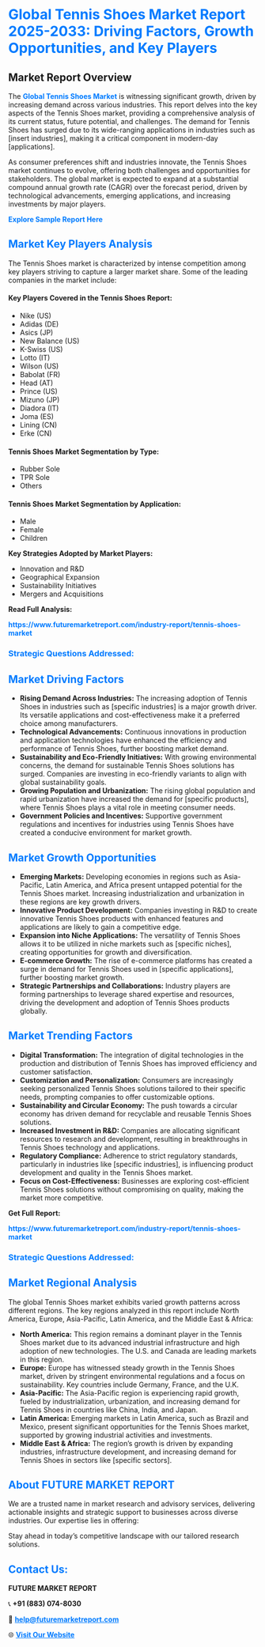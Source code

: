 <h1 style="color: #007BFF;">Global Tennis Shoes Market Report 2025-2033: Driving Factors, Growth Opportunities, and Key Players</h1>

<section id="overview">
<h2>Market Report Overview</h2>
<p>The <a href="https://www.futuremarketreport.com/industry-report/tennis-shoes-market" style="color: #007BFF; text-decoration: none;"><strong>Global Tennis Shoes Market</strong></a> is witnessing significant growth, driven by increasing demand across various industries. This report delves into the key aspects of the Tennis Shoes market, providing a comprehensive analysis of its current status, future potential, and challenges. The demand for Tennis Shoes has surged due to its wide-ranging applications in industries such as [insert industries], making it a critical component in modern-day [applications].</p>
<p>As consumer preferences shift and industries innovate, the Tennis Shoes market continues to evolve, offering both challenges and opportunities for stakeholders. The global market is expected to expand at a substantial compound annual growth rate (CAGR) over the forecast period, driven by technological advancements, emerging applications, and increasing investments by major players.</p>
</section>

<section id="overview">
<p><a href="https://www.futuremarketreport.com/request-sample/reportId=89837" style="color: #007BFF; text-decoration: none;"><strong>Explore Sample Report Here</strong></a></p>
</section>

<section id="key-players">
<h2 style="color: #007BFF;">Market Key Players Analysis</h2>
<p>The Tennis Shoes market is characterized by intense competition among key players striving to capture a larger market share. Some of the leading companies in the market include:</p>
<h4>Key Players Covered in the Tennis Shoes Report:</h4>
<ul><li>Nike (US)</li><li>Adidas (DE)</li><li>Asics (JP)</li><li>New Balance (US)</li><li>K-Swiss (US)</li><li>Lotto (IT)</li><li>Wilson (US)</li><li>Babolat (FR)</li><li>Head (AT)</li><li>Prince (US)</li><li>Mizuno (JP)</li><li>Diadora (IT)</li><li>Joma (ES)</li><li>Lining (CN)</li><li>Erke (CN)</li></ul>
<h4>Tennis Shoes Market Segmentation by Type:</h4>
<ul><li>Rubber Sole</li><li>TPR Sole</li><li>Others</li></ul>

<h4>Tennis Shoes Market Segmentation by Application:</h4>
<ul><li>Male</li><li>Female</li><li>Children</li></ul>
<p><strong>Key Strategies Adopted by Market Players:</strong></p>
<ul>
<li>Innovation and R&D</li>
<li>Geographical Expansion</li>
<li>Sustainability Initiatives</li>
<li>Mergers and Acquisitions</li>
</ul>
</section>

<section>
<p><strong>Read Full Analysis: </strong></p><a href="https://www.futuremarketreport.com/industry-report/tennis-shoes-market" style="color: #007BFF; text-decoration: none;"><strong>https://www.futuremarketreport.com/industry-report/tennis-shoes-market</strong></a>
<h3 style="color: #007BFF;">Strategic Questions Addressed:</h3>
</section>

<section id="driving-factors">
<h2 style="color: #007BFF;">Market Driving Factors</h2>
<ul>
<li><strong>Rising Demand Across Industries:</strong> The increasing adoption of Tennis Shoes in industries such as [specific industries] is a major growth driver. Its versatile applications and cost-effectiveness make it a preferred choice among manufacturers.</li>
<li><strong>Technological Advancements:</strong> Continuous innovations in production and application technologies have enhanced the efficiency and performance of Tennis Shoes, further boosting market demand.</li>
<li><strong>Sustainability and Eco-Friendly Initiatives:</strong> With growing environmental concerns, the demand for sustainable Tennis Shoes solutions has surged. Companies are investing in eco-friendly variants to align with global sustainability goals.</li>
<li><strong>Growing Population and Urbanization:</strong> The rising global population and rapid urbanization have increased the demand for [specific products], where Tennis Shoes plays a vital role in meeting consumer needs.</li>
<li><strong>Government Policies and Incentives:</strong> Supportive government regulations and incentives for industries using Tennis Shoes have created a conducive environment for market growth.</li>
</ul>
</section>

<section id="growth-opportunities">
<h2 style="color: #007BFF;">Market Growth Opportunities</h2>
<ul>
<li><strong>Emerging Markets:</strong> Developing economies in regions such as Asia-Pacific, Latin America, and Africa present untapped potential for the Tennis Shoes market. Increasing industrialization and urbanization in these regions are key growth drivers.</li>
<li><strong>Innovative Product Development:</strong> Companies investing in R&D to create innovative Tennis Shoes products with enhanced features and applications are likely to gain a competitive edge.</li>
<li><strong>Expansion into Niche Applications:</strong> The versatility of Tennis Shoes allows it to be utilized in niche markets such as [specific niches], creating opportunities for growth and diversification.</li>
<li><strong>E-commerce Growth:</strong> The rise of e-commerce platforms has created a surge in demand for Tennis Shoes used in [specific applications], further boosting market growth.</li>
<li><strong>Strategic Partnerships and Collaborations:</strong> Industry players are forming partnerships to leverage shared expertise and resources, driving the development and adoption of Tennis Shoes products globally.</li>
</ul>
</section>

<section id="trending-factors">
<h2 style="color: #007BFF;">Market Trending Factors</h2>
<ul>
<li><strong>Digital Transformation:</strong> The integration of digital technologies in the production and distribution of Tennis Shoes has improved efficiency and customer satisfaction.</li>
<li><strong>Customization and Personalization:</strong> Consumers are increasingly seeking personalized Tennis Shoes solutions tailored to their specific needs, prompting companies to offer customizable options.</li>
<li><strong>Sustainability and Circular Economy:</strong> The push towards a circular economy has driven demand for recyclable and reusable Tennis Shoes solutions.</li>
<li><strong>Increased Investment in R&D:</strong> Companies are allocating significant resources to research and development, resulting in breakthroughs in Tennis Shoes technology and applications.</li>
<li><strong>Regulatory Compliance:</strong> Adherence to strict regulatory standards, particularly in industries like [specific industries], is influencing product development and quality in the Tennis Shoes market.</li>
<li><strong>Focus on Cost-Effectiveness:</strong> Businesses are exploring cost-efficient Tennis Shoes solutions without compromising on quality, making the market more competitive.</li>
</ul>
</section>

<section>
<p><strong>Get Full Report: </strong></p><a href="https://www.futuremarketreport.com/industry-report/tennis-shoes-market" style="color: #007BFF; text-decoration: none;"><strong>https://www.futuremarketreport.com/industry-report/tennis-shoes-market</strong></a>
<h3 style="color: #007BFF;">Strategic Questions Addressed:</h3>
</section>


<section id="regional-analysis">
<h2 style="color: #007BFF;">Market Regional Analysis</h2>
<p>The global Tennis Shoes market exhibits varied growth patterns across different regions. The key regions analyzed in this report include North America, Europe, Asia-Pacific, Latin America, and the Middle East & Africa:</p>
<ul>
<li><strong>North America:</strong> This region remains a dominant player in the Tennis Shoes market due to its advanced industrial infrastructure and high adoption of new technologies. The U.S. and Canada are leading markets in this region.</li>
<li><strong>Europe:</strong> Europe has witnessed steady growth in the Tennis Shoes market, driven by stringent environmental regulations and a focus on sustainability. Key countries include Germany, France, and the U.K.</li>
<li><strong>Asia-Pacific:</strong> The Asia-Pacific region is experiencing rapid growth, fueled by industrialization, urbanization, and increasing demand for Tennis Shoes in countries like China, India, and Japan.</li>
<li><strong>Latin America:</strong> Emerging markets in Latin America, such as Brazil and Mexico, present significant opportunities for the Tennis Shoes market, supported by growing industrial activities and investments.</li>
<li><strong>Middle East & Africa:</strong> The region’s growth is driven by expanding industries, infrastructure development, and increasing demand for Tennis Shoes in sectors like [specific sectors].</li>
</ul>
</section>

<footer>
<h2 style="color: #007BFF;">About FUTURE MARKET REPORT</h2>
<p>We are a trusted name in market research and advisory services, delivering actionable insights and strategic support to businesses across diverse industries. Our expertise lies in offering:</p>

<p>Stay ahead in today’s competitive landscape with our tailored research solutions.</p>

<h2 style="color: #007BFF;">Contact Us:</h2>
<p><strong>FUTURE MARKET REPORT</strong></p>
<p>📞 <strong>+91 (883) 074-8030</strong></p>
<p>📧 <strong><a href="mailto:help@futuremarketreport.com" style="color: #007BFF;">help@futuremarketreport.com</a></strong></p>
<p>🌐 <strong><a href="https://www.futuremarketreport.com/" style="color: #007BFF;">Visit Our Website</a></strong></p>
</footer>